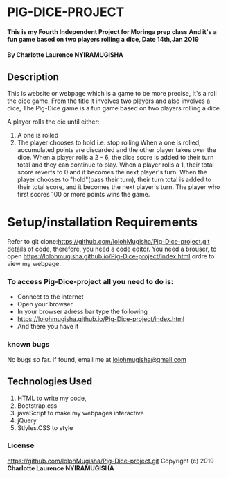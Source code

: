 # PIG-DICE-PROJECT
#### This is my Fourth Independent Project for Moringa prep class And it's a fun game based on two players rolling a dice, Date 14th,Jan 2019
#### By **Charlotte Laurence NYIRAMUGISHA**
## Description
This is website or webpage which is a game to be more precise, It's a roll the dice game, From the title it involves two players and also involves a dice,
The Pig-Dice game is a fun game based on two players rolling a dice.

A player rolls the die until either:

1. A one is rolled
2. The player chooses to hold i.e. stop rolling
When a one is rolled, accumulated points are discarded and the other player takes over the dice.
When a player rolls a 2 - 6, the dice score is added to their turn total and they can continue to play.
When a player rolls a 1, their total score reverts to 0 and it becomes the next player's turn.
When the player chooses to "hold"(pass their turn), their turn total is added to their total score, and it becomes the next player's turn.
The player who first scores 100 or more points wins the game.

# Setup/installation Requirements
Refer to git clone:https://github.com/lolohMugisha/Pig-Dice-project.git details of code, therefore, you need a code editor.
You need a brouser, to open https://lolohmugisha.github.io/Pig-Dice-project/index.html ordre to view my webpage.

### To access Pig-Dice-project all you need to do is:
* Connect to the internet
* Open your browser
* In your browser adress bar type the following
* https://lolohmugisha.github.io/Pig-Dice-project/index.html
* And there you have it

### known bugs
No bugs so far. If found, email me at lolohmugisha@gmail.com

## Technologies Used
1. HTML to write my code,
2. Bootstrap.css
3. javaScript to make my webpages interactive
4. jQuery
5. Stlyles.CSS to style

### License
https://github.com/lolohMugisha/Pig-Dice-project.git
Copyright (c) 2019  **Charlotte Laurence NYIRAMUGISHA**
